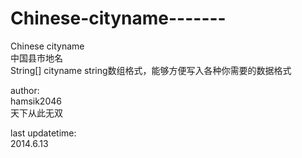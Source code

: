 Chinese-cityname-------
=======================

Chinese cityname <br>中国县市地名<br>   String[] cityname string数组格式，能够方便写入各种你需要的数据格式


author:<br>
hamsik2046 <br>
天下从此无双 <br>

last updatetime:<br>
2014.6.13


